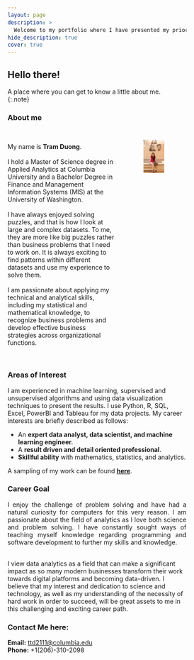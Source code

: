 ```yaml
---
layout: page
description: >
  Welcome to my portfolio where I have presented my prior projects and documented my experience with learning data science.
hide_description: true
cover: true
---
```


## Hello there!

<style>

.banner {
  box-shadow: 0 4px 8px 0 rgba(0, 0, 0, 0.2), 0 6px 20px 0 rgba(0, 0, 0, 0.19);
  center;
}

.justify {
  text-align: justify;
}

.center {
  display: block;
  margin-left: auto;
  margin-right: auto;
  width: 50%;
}

* {
  box-sizing: border-box;
}

.column25 {
  float: left;
  width: 25%;
  padding: 10px;
}

.column30 {
  float: left;
  width: 30%;
  padding: 10px;
}

.column40 {
  float: left;
  width: 40%;
  padding: 10px;
}

.column50 {
  float: left;
  width: 50%;
  padding: 10px;
}

.column60 {
  float: left;
  width: 60%;
  padding: 10px;
}

.column70 {
  float: left;
  width: 70%;
  padding: 10px;
}

.column75 {
  float: left;
  width: 75%;
  padding: 10px;
}

.row:after {
  content: "";
  display: table;
  clear: both;
}


@media screen and (max-width: 600px) {
  .column25 {
    width: 100%;
  }
  .column30 {
    width: 100%;
  }
  .column40 {
    width: 100%;
  }
  .column50 {
    width: 100%;
  }
  .column60 {
    width: 100%;
  }
  .column70 {
    width: 100%;
  }
  .column75 {
    width: 100%;
  }
}

</style>


A place where you can get to know a little about me.  
{:.note}

### About me

<div class="row">
    <div class="column60" style ="padding: 0px;">
      <p style="text-align: left;">  <br> My name is <b>Tram Duong</b>. <br><br>
        I hold a Master of Science degree in Applied Analytics at Columbia University and a Bachelor Degree in Finance and Management Information Systems (MIS) at the University of Washington. <br><br>
        I have always enjoyed solving puzzles, and that is how I look at large and complex datasets. To me, they are more like big puzzles rather than business problems that I need to work on. It is always exciting to find patterns within different datasets and use my experience to solve them.<br><br>
        I am passionate about applying my technical and analytical skills, including my statistical and mathematical knowledge, to recognize business problems and develop effective business strategies across organizational functions.<br><br>
      </p>
    </div>
    <div class="column40">
      <figure>
        <img src="/assets/img/About_2.jpg" width="300" style ="padding-left: 15px;">
      </figure>
    </div>
</div>

### Areas of Interest
I am experienced in machine learning, supervised and unsupervised algorithms and using data visualization techniques to present the results. I use Python, R, SQL, Excel, PowerBI and Tableau for my data projects. My career interests are briefly described as follows:
- An <b>expert data analyst, data scientist, and machine learning engineer.</b> <br>
- A <b>result driven and detail oriented professional</b>. <br>
- <b>Skillful ability</b> with mathematics, statistics, and analytics. <br>

A sampling of my work can be found <b>[here](https://tramduong.github.io/portfolio/)</b>.

### Career Goal
<p class="justify">
  I enjoy the challenge of problem solving and have had a natural curiosity for computers for this very reason. I am passionate about the field of analytics as I love both science and problem solving. I have constantly sought ways of teaching myself knowledge regarding programming and software development to further my skills and knowledge. <br><br>

  I view data analytics as a field that can make a significant impact as so many modern businesses transform their work towards digital platforms and becoming data-driven. I believe that my interest and dedication to science and technology, as well as my understanding of the necessity of hard work in order to succeed, will be great assets to me in this challenging and exciting career path.
</p>

### Contact Me here:

<b>Email:</b> ttd2111@columbia.edu <br>
<b>Phone:</b> +1(206)-310-2098
